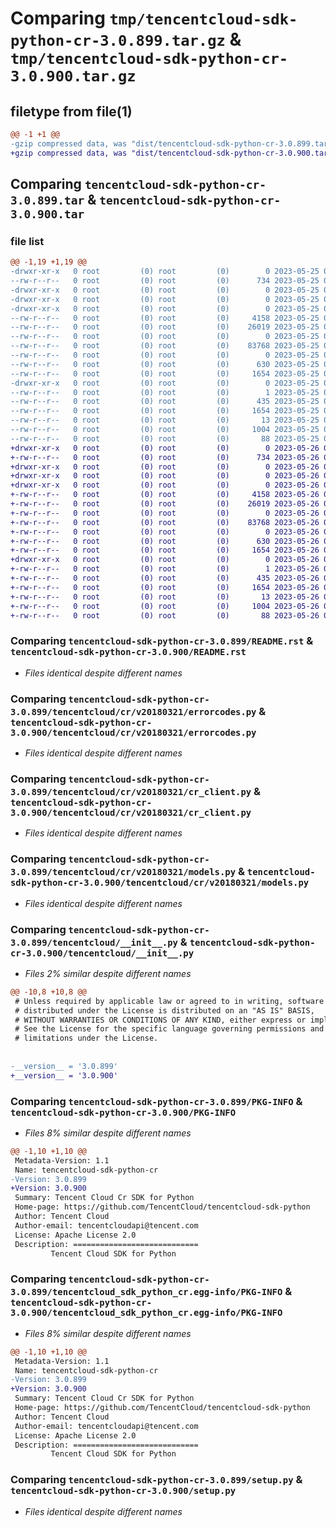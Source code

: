 # Comparing `tmp/tencentcloud-sdk-python-cr-3.0.899.tar.gz` & `tmp/tencentcloud-sdk-python-cr-3.0.900.tar.gz`

## filetype from file(1)

```diff
@@ -1 +1 @@
-gzip compressed data, was "dist/tencentcloud-sdk-python-cr-3.0.899.tar", last modified: Thu May 25 00:23:20 2023, max compression
+gzip compressed data, was "dist/tencentcloud-sdk-python-cr-3.0.900.tar", last modified: Fri May 26 02:15:20 2023, max compression
```

## Comparing `tencentcloud-sdk-python-cr-3.0.899.tar` & `tencentcloud-sdk-python-cr-3.0.900.tar`

### file list

```diff
@@ -1,19 +1,19 @@
-drwxr-xr-x   0 root         (0) root         (0)        0 2023-05-25 00:23:20.000000 tencentcloud-sdk-python-cr-3.0.899/
--rw-r--r--   0 root         (0) root         (0)      734 2023-05-25 00:23:20.000000 tencentcloud-sdk-python-cr-3.0.899/README.rst
-drwxr-xr-x   0 root         (0) root         (0)        0 2023-05-25 00:23:20.000000 tencentcloud-sdk-python-cr-3.0.899/tencentcloud/
-drwxr-xr-x   0 root         (0) root         (0)        0 2023-05-25 00:23:20.000000 tencentcloud-sdk-python-cr-3.0.899/tencentcloud/cr/
-drwxr-xr-x   0 root         (0) root         (0)        0 2023-05-25 00:23:20.000000 tencentcloud-sdk-python-cr-3.0.899/tencentcloud/cr/v20180321/
--rw-r--r--   0 root         (0) root         (0)     4158 2023-05-25 00:23:20.000000 tencentcloud-sdk-python-cr-3.0.899/tencentcloud/cr/v20180321/errorcodes.py
--rw-r--r--   0 root         (0) root         (0)    26019 2023-05-25 00:23:20.000000 tencentcloud-sdk-python-cr-3.0.899/tencentcloud/cr/v20180321/cr_client.py
--rw-r--r--   0 root         (0) root         (0)        0 2023-05-25 00:23:20.000000 tencentcloud-sdk-python-cr-3.0.899/tencentcloud/cr/v20180321/__init__.py
--rw-r--r--   0 root         (0) root         (0)    83768 2023-05-25 00:23:20.000000 tencentcloud-sdk-python-cr-3.0.899/tencentcloud/cr/v20180321/models.py
--rw-r--r--   0 root         (0) root         (0)        0 2023-05-25 00:23:20.000000 tencentcloud-sdk-python-cr-3.0.899/tencentcloud/cr/__init__.py
--rw-r--r--   0 root         (0) root         (0)      630 2023-05-25 00:23:20.000000 tencentcloud-sdk-python-cr-3.0.899/tencentcloud/__init__.py
--rw-r--r--   0 root         (0) root         (0)     1654 2023-05-25 00:23:20.000000 tencentcloud-sdk-python-cr-3.0.899/PKG-INFO
-drwxr-xr-x   0 root         (0) root         (0)        0 2023-05-25 00:23:20.000000 tencentcloud-sdk-python-cr-3.0.899/tencentcloud_sdk_python_cr.egg-info/
--rw-r--r--   0 root         (0) root         (0)        1 2023-05-25 00:23:20.000000 tencentcloud-sdk-python-cr-3.0.899/tencentcloud_sdk_python_cr.egg-info/dependency_links.txt
--rw-r--r--   0 root         (0) root         (0)      435 2023-05-25 00:23:20.000000 tencentcloud-sdk-python-cr-3.0.899/tencentcloud_sdk_python_cr.egg-info/SOURCES.txt
--rw-r--r--   0 root         (0) root         (0)     1654 2023-05-25 00:23:20.000000 tencentcloud-sdk-python-cr-3.0.899/tencentcloud_sdk_python_cr.egg-info/PKG-INFO
--rw-r--r--   0 root         (0) root         (0)       13 2023-05-25 00:23:20.000000 tencentcloud-sdk-python-cr-3.0.899/tencentcloud_sdk_python_cr.egg-info/top_level.txt
--rw-r--r--   0 root         (0) root         (0)     1004 2023-05-25 00:23:20.000000 tencentcloud-sdk-python-cr-3.0.899/setup.py
--rw-r--r--   0 root         (0) root         (0)       88 2023-05-25 00:23:20.000000 tencentcloud-sdk-python-cr-3.0.899/setup.cfg
+drwxr-xr-x   0 root         (0) root         (0)        0 2023-05-26 02:15:20.000000 tencentcloud-sdk-python-cr-3.0.900/
+-rw-r--r--   0 root         (0) root         (0)      734 2023-05-26 02:15:19.000000 tencentcloud-sdk-python-cr-3.0.900/README.rst
+drwxr-xr-x   0 root         (0) root         (0)        0 2023-05-26 02:15:20.000000 tencentcloud-sdk-python-cr-3.0.900/tencentcloud/
+drwxr-xr-x   0 root         (0) root         (0)        0 2023-05-26 02:15:20.000000 tencentcloud-sdk-python-cr-3.0.900/tencentcloud/cr/
+drwxr-xr-x   0 root         (0) root         (0)        0 2023-05-26 02:15:20.000000 tencentcloud-sdk-python-cr-3.0.900/tencentcloud/cr/v20180321/
+-rw-r--r--   0 root         (0) root         (0)     4158 2023-05-26 02:15:19.000000 tencentcloud-sdk-python-cr-3.0.900/tencentcloud/cr/v20180321/errorcodes.py
+-rw-r--r--   0 root         (0) root         (0)    26019 2023-05-26 02:15:19.000000 tencentcloud-sdk-python-cr-3.0.900/tencentcloud/cr/v20180321/cr_client.py
+-rw-r--r--   0 root         (0) root         (0)        0 2023-05-26 02:15:19.000000 tencentcloud-sdk-python-cr-3.0.900/tencentcloud/cr/v20180321/__init__.py
+-rw-r--r--   0 root         (0) root         (0)    83768 2023-05-26 02:15:19.000000 tencentcloud-sdk-python-cr-3.0.900/tencentcloud/cr/v20180321/models.py
+-rw-r--r--   0 root         (0) root         (0)        0 2023-05-26 02:15:19.000000 tencentcloud-sdk-python-cr-3.0.900/tencentcloud/cr/__init__.py
+-rw-r--r--   0 root         (0) root         (0)      630 2023-05-26 02:15:19.000000 tencentcloud-sdk-python-cr-3.0.900/tencentcloud/__init__.py
+-rw-r--r--   0 root         (0) root         (0)     1654 2023-05-26 02:15:20.000000 tencentcloud-sdk-python-cr-3.0.900/PKG-INFO
+drwxr-xr-x   0 root         (0) root         (0)        0 2023-05-26 02:15:20.000000 tencentcloud-sdk-python-cr-3.0.900/tencentcloud_sdk_python_cr.egg-info/
+-rw-r--r--   0 root         (0) root         (0)        1 2023-05-26 02:15:20.000000 tencentcloud-sdk-python-cr-3.0.900/tencentcloud_sdk_python_cr.egg-info/dependency_links.txt
+-rw-r--r--   0 root         (0) root         (0)      435 2023-05-26 02:15:20.000000 tencentcloud-sdk-python-cr-3.0.900/tencentcloud_sdk_python_cr.egg-info/SOURCES.txt
+-rw-r--r--   0 root         (0) root         (0)     1654 2023-05-26 02:15:20.000000 tencentcloud-sdk-python-cr-3.0.900/tencentcloud_sdk_python_cr.egg-info/PKG-INFO
+-rw-r--r--   0 root         (0) root         (0)       13 2023-05-26 02:15:20.000000 tencentcloud-sdk-python-cr-3.0.900/tencentcloud_sdk_python_cr.egg-info/top_level.txt
+-rw-r--r--   0 root         (0) root         (0)     1004 2023-05-26 02:15:19.000000 tencentcloud-sdk-python-cr-3.0.900/setup.py
+-rw-r--r--   0 root         (0) root         (0)       88 2023-05-26 02:15:20.000000 tencentcloud-sdk-python-cr-3.0.900/setup.cfg
```

### Comparing `tencentcloud-sdk-python-cr-3.0.899/README.rst` & `tencentcloud-sdk-python-cr-3.0.900/README.rst`

 * *Files identical despite different names*

### Comparing `tencentcloud-sdk-python-cr-3.0.899/tencentcloud/cr/v20180321/errorcodes.py` & `tencentcloud-sdk-python-cr-3.0.900/tencentcloud/cr/v20180321/errorcodes.py`

 * *Files identical despite different names*

### Comparing `tencentcloud-sdk-python-cr-3.0.899/tencentcloud/cr/v20180321/cr_client.py` & `tencentcloud-sdk-python-cr-3.0.900/tencentcloud/cr/v20180321/cr_client.py`

 * *Files identical despite different names*

### Comparing `tencentcloud-sdk-python-cr-3.0.899/tencentcloud/cr/v20180321/models.py` & `tencentcloud-sdk-python-cr-3.0.900/tencentcloud/cr/v20180321/models.py`

 * *Files identical despite different names*

### Comparing `tencentcloud-sdk-python-cr-3.0.899/tencentcloud/__init__.py` & `tencentcloud-sdk-python-cr-3.0.900/tencentcloud/__init__.py`

 * *Files 2% similar despite different names*

```diff
@@ -10,8 +10,8 @@
 # Unless required by applicable law or agreed to in writing, software
 # distributed under the License is distributed on an "AS IS" BASIS,
 # WITHOUT WARRANTIES OR CONDITIONS OF ANY KIND, either express or implied.
 # See the License for the specific language governing permissions and
 # limitations under the License.
 
 
-__version__ = '3.0.899'
+__version__ = '3.0.900'
```

### Comparing `tencentcloud-sdk-python-cr-3.0.899/PKG-INFO` & `tencentcloud-sdk-python-cr-3.0.900/PKG-INFO`

 * *Files 8% similar despite different names*

```diff
@@ -1,10 +1,10 @@
 Metadata-Version: 1.1
 Name: tencentcloud-sdk-python-cr
-Version: 3.0.899
+Version: 3.0.900
 Summary: Tencent Cloud Cr SDK for Python
 Home-page: https://github.com/TencentCloud/tencentcloud-sdk-python
 Author: Tencent Cloud
 Author-email: tencentcloudapi@tencent.com
 License: Apache License 2.0
 Description: ============================
         Tencent Cloud SDK for Python
```

### Comparing `tencentcloud-sdk-python-cr-3.0.899/tencentcloud_sdk_python_cr.egg-info/PKG-INFO` & `tencentcloud-sdk-python-cr-3.0.900/tencentcloud_sdk_python_cr.egg-info/PKG-INFO`

 * *Files 8% similar despite different names*

```diff
@@ -1,10 +1,10 @@
 Metadata-Version: 1.1
 Name: tencentcloud-sdk-python-cr
-Version: 3.0.899
+Version: 3.0.900
 Summary: Tencent Cloud Cr SDK for Python
 Home-page: https://github.com/TencentCloud/tencentcloud-sdk-python
 Author: Tencent Cloud
 Author-email: tencentcloudapi@tencent.com
 License: Apache License 2.0
 Description: ============================
         Tencent Cloud SDK for Python
```

### Comparing `tencentcloud-sdk-python-cr-3.0.899/setup.py` & `tencentcloud-sdk-python-cr-3.0.900/setup.py`

 * *Files identical despite different names*

